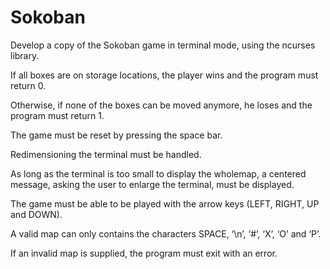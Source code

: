 # Sokoban

Develop a copy of the Sokoban game in terminal mode, using the ncurses library.

If all boxes are on storage locations, the player wins and the program must return 0.

Otherwise, if none of the boxes can be moved anymore, he loses and the program must return 1.

The game must be reset by pressing the space bar.

Redimensioning the terminal must be handled.

As long as the terminal is too small to display the wholemap, a centered message, asking the user to enlarge the terminal, must be displayed.

The game must be able to be played with the arrow keys (LEFT, RIGHT, UP and DOWN).

A valid map can only contains the characters SPACE, ‘\n’, ‘#’, ‘X’, ‘O’ and ‘P’.

If an invalid map is supplied, the program must exit with an error.
